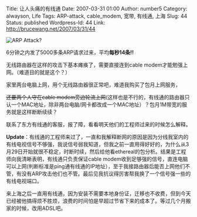 Title: 让人头痛的有线通
Date: 2007-03-31 01:00
Author: number5
Category: alwayson, Life
Tags: ARP-attack, cable_modem, 宽带, 有线通, 上海
Slug: 44
Status: published
Wordpress-Id: 44
Link: http://brucewang.net/2007/03/31/44

![ARP
Attack?](http://brucewang.net/wp-content/uploads/2007/03/arp_attack.jpg)

6分钟之内发了5000多条ARP请求过来，平均**每秒14条!!**  
  
  
无线路由器在这样的攻击下基本瘫痪了，需要直接连到cable
modem才能勉强上网。（难道目的就是这个？）

家里两台电脑上网，用个无线路由器很正常吧，难道我购买了包月上网服务，

~~还要两个人守在cable
modem旁边轮流上网~~(这样也是不行的，有线通的路由器只认一个MAC地址，除非两台电脑/网卡都改成一个MAC地址）？包月1M带宽的服务就是这样断断续续？

联系了东方有线通的客服，报了障，看看明天他们的工程师过来的时候怎么解释。

**Update**：有线通的工程师来过了，一直和我解释断网的原因是因为分线我室内的有线电视信号不够强，我说信号弱我知道，但我之前一直用得好好的，为什么从3月29日开始就很不稳定，时断时续，然后给他看ethereal的包分析。结果是工程师向我清晰表明，有线通只负责保证cable
modem收到足够强的信号，直连电脑可以上网(判断标准是ping通有线通的IP地址），至于我接路由器后能否上网他们不管，有没有ARP攻击他们也不管。最后见我抗议得厉害帮我换了一个信号强一些的有线电视端口。

来上海之后一直用有线通，因为安装不需要本地身份证，迁移也不收费，但到今天已经被他搞得烦不胜烦，浪费的时间怕是早超过节省下来的成本了。等过几个月搬家的时候，改用ADSL吧。
